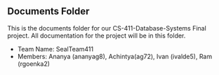 ## Documents Folder

This is the documents folder for our CS-411-Database-Systems Final project. All documentation for the project will be in this folder. 

- Team Name: SealTeam411
- Members: Ananya (ananyag8), Achintya(ag72), Ivan (ivalde5), Ram (rgoenka2)
